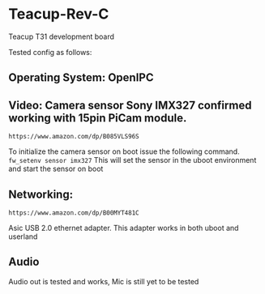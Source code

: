 # Teacup-Rev-C
Teacup T31 development board

Tested config as follows:

## Operating System: OpenIPC 

## Video: Camera sensor Sony IMX327 confirmed working with 15pin PiCam module. 
```https://www.amazon.com/dp/B085VLS96S```

To initialize the camera sensor on boot issue the following command.
```fw_setenv sensor imx327``` 
This will set the sensor in the uboot environment and start the sensor on boot 

## Networking:
```https://www.amazon.com/dp/B00MYT481C```

Asic USB 2.0 ethernet adapter. This adapter works in both uboot and userland

## Audio
Audio out is tested and works, Mic is still yet to be tested


